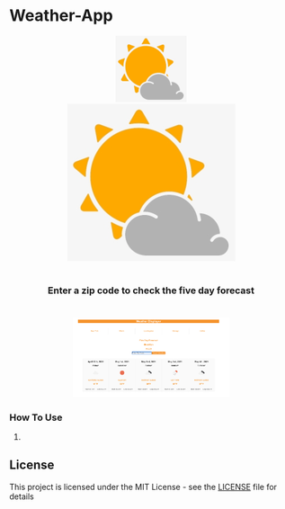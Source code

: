 # Weather-App

<p align="center">
<img src="/src/weather.png" width="25%" height="30%">
<br/>
<img src="/src/weather.png">
</p>

# 
<h3 align="center"> Enter a zip code to check the five day forecast</h3>

# 

<p align="center">
  <img src="/src/weatherApp.png" alt="Weather Displayer Demo" style="width: 55%">
</p>

### How To Use 

1. 


## License

This project is licensed under the MIT License - see the [LICENSE](LICENSE) file for details
